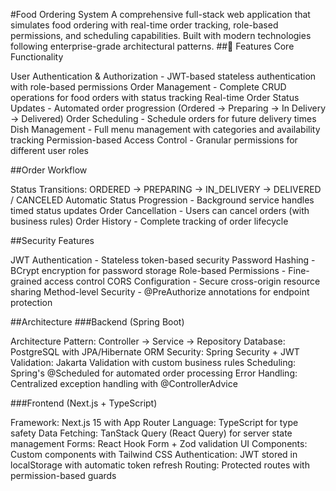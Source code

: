 #Food Ordering System
A comprehensive full-stack web application that simulates food ordering with real-time order tracking, role-based permissions, and scheduling capabilities. Built with modern technologies following enterprise-grade architectural patterns.
##🚀 Features
Core Functionality

User Authentication & Authorization - JWT-based stateless authentication with role-based permissions
Order Management - Complete CRUD operations for food orders with status tracking
Real-time Order Status Updates - Automated order progression (Ordered → Preparing → In Delivery → Delivered)
Order Scheduling - Schedule orders for future delivery times
Dish Management - Full menu management with categories and availability tracking
Permission-based Access Control - Granular permissions for different user roles

##Order Workflow

Status Transitions: ORDERED → PREPARING → IN_DELIVERY → DELIVERED / CANCELED
Automatic Status Progression - Background service handles timed status updates
Order Cancellation - Users can cancel orders (with business rules)
Order History - Complete tracking of order lifecycle

##Security Features

JWT Authentication - Stateless token-based security
Password Hashing - BCrypt encryption for password storage
Role-based Permissions - Fine-grained access control
CORS Configuration - Secure cross-origin resource sharing
Method-level Security - @PreAuthorize annotations for endpoint protection

 ##Architecture
###Backend (Spring Boot)

Architecture Pattern: Controller → Service → Repository
Database: PostgreSQL with JPA/Hibernate ORM
Security: Spring Security + JWT
Validation: Jakarta Validation with custom business rules
Scheduling: Spring's @Scheduled for automated order processing
Error Handling: Centralized exception handling with @ControllerAdvice

###Frontend (Next.js + TypeScript)

Framework: Next.js 15 with App Router
Language: TypeScript for type safety
Data Fetching: TanStack Query (React Query) for server state management
Forms: React Hook Form + Zod validation
UI Components: Custom components with Tailwind CSS
Authentication: JWT stored in localStorage with automatic token refresh
Routing: Protected routes with permission-based guards
